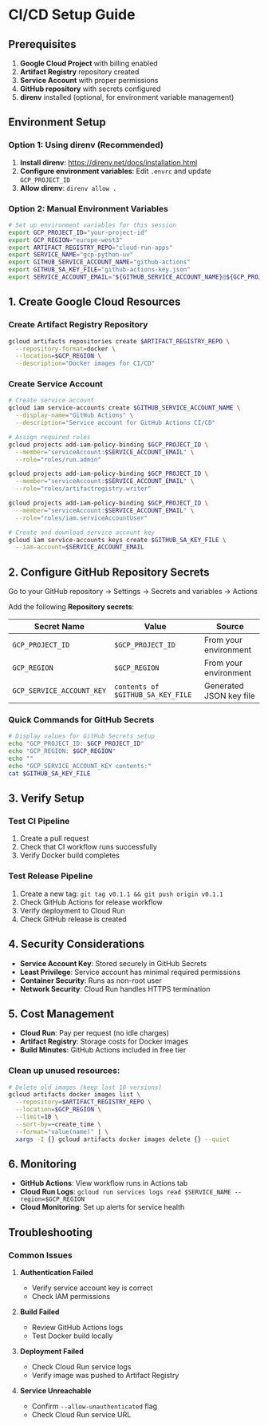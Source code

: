 # CI/CD Setup Guide

## Prerequisites

1. **Google Cloud Project** with billing enabled
2. **Artifact Registry** repository created
3. **Service Account** with proper permissions
4. **GitHub repository** with secrets configured
5. **direnv** installed (optional, for environment variable management)

## Environment Setup

### Option 1: Using direnv (Recommended)

1. **Install direnv**: https://direnv.net/docs/installation.html
2. **Configure environment variables**: Edit `.envrc` and update `GCP_PROJECT_ID`
3. **Allow direnv**: `direnv allow .`

### Option 2: Manual Environment Variables

```bash
# Set up environment variables for this session
export GCP_PROJECT_ID="your-project-id"
export GCP_REGION="europe-west3"
export ARTIFACT_REGISTRY_REPO="cloud-run-apps"
export SERVICE_NAME="gcp-python-uv"
export GITHUB_SERVICE_ACCOUNT_NAME="github-actions"
export GITHUB_SA_KEY_FILE="github-actions-key.json"
export SERVICE_ACCOUNT_EMAIL="${GITHUB_SERVICE_ACCOUNT_NAME}@${GCP_PROJECT_ID}.iam.gserviceaccount.com"
```

## 1. Create Google Cloud Resources

### Create Artifact Registry Repository
```bash
gcloud artifacts repositories create $ARTIFACT_REGISTRY_REPO \
  --repository-format=docker \
  --location=$GCP_REGION \
  --description="Docker images for CI/CD"
```

### Create Service Account
```bash
# Create service account
gcloud iam service-accounts create $GITHUB_SERVICE_ACCOUNT_NAME \
  --display-name="GitHub Actions" \
  --description="Service account for GitHub Actions CI/CD"

# Assign required roles
gcloud projects add-iam-policy-binding $GCP_PROJECT_ID \
  --member="serviceAccount:$SERVICE_ACCOUNT_EMAIL" \
  --role="roles/run.admin"

gcloud projects add-iam-policy-binding $GCP_PROJECT_ID \
  --member="serviceAccount:$SERVICE_ACCOUNT_EMAIL" \
  --role="roles/artifactregistry.writer"

gcloud projects add-iam-policy-binding $GCP_PROJECT_ID \
  --member="serviceAccount:$SERVICE_ACCOUNT_EMAIL" \
  --role="roles/iam.serviceAccountUser"

# Create and download service account key
gcloud iam service-accounts keys create $GITHUB_SA_KEY_FILE \
  --iam-account=$SERVICE_ACCOUNT_EMAIL
```

## 2. Configure GitHub Repository Secrets

Go to your GitHub repository → Settings → Secrets and variables → Actions

Add the following **Repository secrets**:

| Secret Name | Value | Source |
|-------------|-------|--------|
| `GCP_PROJECT_ID` | `$GCP_PROJECT_ID` | From your environment |
| `GCP_REGION` | `$GCP_REGION` | From your environment |
| `GCP_SERVICE_ACCOUNT_KEY` | `contents of $GITHUB_SA_KEY_FILE` | Generated JSON key file |

### Quick Commands for GitHub Secrets

```bash
# Display values for GitHub Secrets setup
echo "GCP_PROJECT_ID: $GCP_PROJECT_ID"
echo "GCP_REGION: $GCP_REGION"
echo ""
echo "GCP_SERVICE_ACCOUNT_KEY contents:"
cat $GITHUB_SA_KEY_FILE
```

## 3. Verify Setup

### Test CI Pipeline
1. Create a pull request
2. Check that CI workflow runs successfully
3. Verify Docker build completes

### Test Release Pipeline
1. Create a new tag: `git tag v0.1.1 && git push origin v0.1.1`
2. Check GitHub Actions for release workflow
3. Verify deployment to Cloud Run
4. Check GitHub release is created

## 4. Security Considerations

- **Service Account Key**: Stored securely in GitHub Secrets
- **Least Privilege**: Service account has minimal required permissions
- **Container Security**: Runs as non-root user
- **Network Security**: Cloud Run handles HTTPS termination

## 5. Cost Management

- **Cloud Run**: Pay per request (no idle charges)
- **Artifact Registry**: Storage costs for Docker images
- **Build Minutes**: GitHub Actions included in free tier

### Clean up unused resources:
```bash
# Delete old images (keep last 10 versions)
gcloud artifacts docker images list \
  --repository=$ARTIFACT_REGISTRY_REPO \
  --location=$GCP_REGION \
  --limit=10 \
  --sort-by=~create_time \
  --format="value(name)" | \
  xargs -I {} gcloud artifacts docker images delete {} --quiet
```

## 6. Monitoring

- **GitHub Actions**: View workflow runs in Actions tab
- **Cloud Run Logs**: `gcloud run services logs read $SERVICE_NAME --region=$GCP_REGION`
- **Cloud Monitoring**: Set up alerts for service health

## Troubleshooting

### Common Issues

1. **Authentication Failed**
   - Verify service account key is correct
   - Check IAM permissions

2. **Build Failed**
   - Review GitHub Actions logs
   - Test Docker build locally

3. **Deployment Failed**
   - Check Cloud Run service logs
   - Verify image was pushed to Artifact Registry

4. **Service Unreachable**
   - Confirm `--allow-unauthenticated` flag
   - Check Cloud Run service URL
